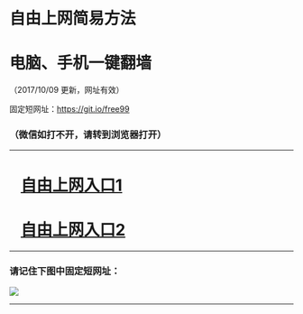 ﻿# 自由上网简易方法

# 电脑、手机一键翻墙

（2017/10/09 更新，网址有效）

固定短网址：https://git.io/free99

### （微信如打不开，请转到浏览器打开）


***





# &nbsp;&nbsp; <a href="http://ft756917128.fwq-tz-1001.info/fwqtz01.html?t=10090014580 " target="_blank">自由上网入口1</a>
# &nbsp;&nbsp; <a href="http://ft1568825419.fwq-tz-1002.info/fwqtz02.html?t=100900122072 " target="_blank">自由上网入口2</a>
***

### 请记住下图中固定短网址：

<img src="https://s3-us-west-2.amazonaws.com/fwq-1001/yjfq-20170905okok.png" /> 


***

